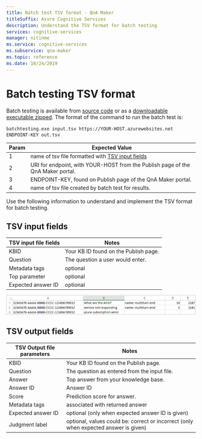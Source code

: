 ```yaml
---
title: Batch test TSV format - QnA Maker
titleSuffix: Azure Cognitive Services
description: Understand the TSV format for batch testing
services: cognitive-services
manager: nitinme
ms.service: cognitive-services
ms.subservice: qna-maker
ms.topic: reference
ms.date: 10/24/2019
---
```


# Batch testing TSV format

Batch testing is available from [source code](https://github.com/Azure-Samples/cognitive-services-qnamaker-csharp/tree/master/documentation-samples/batchtesting) or as a [downloadable executable zipped](https://aka.ms/qna_btzip). The format of the command to run the batch test is:

```console
batchtesting.exe input.tsv https://YOUR-HOST.azurewebsites.net ENDPOINT-KEY out.tsv
```

|Param|Expected Value|
|--|--|
|1|name of tsv file formatted with [TSV input fields](#tsv-input-fields)|
|2|URI for endpoint, with YOUR-HOST from the Publish page of the QnA Maker portal.|
|3|ENDPOINT-KEY, found on Publish page of the QnA Maker portal.|
|4|name of tsv file created by batch test for results.|

Use the following information to understand and implement the TSV format for batch testing. 

## TSV input fields

|TSV input file fields|Notes|
|--|--|
|KBID|Your KB ID found on the Publish page.|
|Question|The question a user would enter.|
|Metadata tags|optional|
|Top parameter|optional| 
|Expected answer ID|optional|

![Input format for TSV file for batch testing.](media/batch-test/input-tsv-format-batch-test.png)

## TSV output fields 

|TSV Output file parameters|Notes|
|--|--|
|KBID|Your KB ID found on the Publish page.|
|Question|The question as entered from the input file.|
|Answer|Top answer from your knowledge base.|
|Answer ID|Answer ID|
|Score|Prediction score for answer. |
|Metadata tags|associated with returned answer|
|Expected answer ID|optional (only when expected answer ID is given)|
|Judgment label|optional, values could be: correct or incorrect (only when expected answer is given)|
